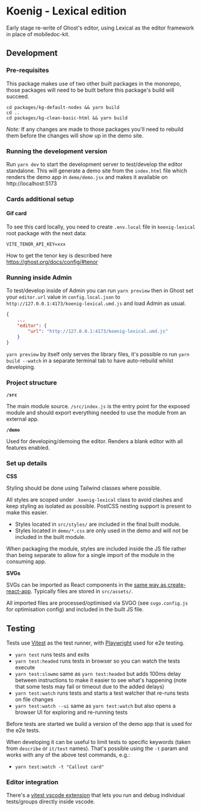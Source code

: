 # Koenig - Lexical edition

Early stage re-write of Ghost's editor, using Lexical as the editor framework in place of mobiledoc-kit.

## Development

### Pre-requisites

This package makes use of two other built packages in the monorepo, those packages will need to be built before this package's build will succeed.

```
cd packages/kg-default-nodes && yarn build
cd ..
cd packages/kg-clean-basic-html && yarn build
```

_Note:_ If any changes are made to those packages you'll need to rebuild them before the changes will show up in the demo site.

### Running the development version

Run `yarn dev` to start the development server to test/develop the editor standalone. This will generate a demo site from the `index.html` file which renders the demo app in `demo/demo.jsx` and makes it available on http://localhost:5173

### Cards additional setup

#### Gif card

To see this card locally, you need to create `.env.local` file in `koenig-lexical` root package with the next data:
```
VITE_TENOR_API_KEY=xxx
```

How to get the tenor key is described here https://ghost.org/docs/config/#tenor

### Running inside Admin

To test/develop inside of Admin you can run `yarn preview` then in Ghost set your `editor.url` value in `config.local.json` to `http://127.0.0.1:4173/koenig-lexical.umd.js` and load Admin as usual.

```json
{
    ...
    "editor": {
        "url": "http://127.0.0.1:4173/koenig-lexical.umd.js"
    }
}
```

`yarn preview` by itself only serves the library files, it's possible ro run `yarn build --watch` in a separate terminal tab to have auto-rebuild whilst developing.

### Project structure

**`/src`**

The main module source. `/src/index.js` is the entry point for the exposed module and should export everything needed to use the module from an external app.

**`/demo`**

Used for developing/demoing the editor. Renders a blank editor with all features enabled.

### Set up details

**CSS**

Styling should be done using Tailwind classes where possible.

All styles are scoped under `.koenig-lexical` class to avoid clashes and keep styling as isolated as possible. PostCSS nesting support is present to make this easier.

- Styles located in `src/styles/` are included in the final built module.
- Styles located in `demo/*.css` are only used in the demo and will not be included in the built module.

When packaging the module, styles are included inside the JS file rather than being separate to allow for a single import of the module in the consuming app.

**SVGs**

SVGs can be imported as React components in the [same way as create-react-app](https://create-react-app.dev/docs/adding-images-fonts-and-files/#adding-svgs). Typically files are stored in `src/assets/`.

All imported files are processed/optimised via SVGO (see `svgo.config.js` for optimisation config) and included in the built JS file.

## Testing

Tests use [Vitest](https://vitest.dev) as the test runner, with [Playwright](https://playwright.dev) used for e2e testing.

- `yarn test` runs tests and exits
- `yarn test:headed` runs tests in browser so you can watch the tests execute
- `yarn test:slowmo` same as `yarn test:headed` but adds 100ms delay between instructions to make it easier to see what's happening (note that some tests may fail or timeout due to the added delays)
- `yarn test:watch` runs tests and starts a test watcher that re-runs tests on file changes
- `yarn test:watch --ui` same as `yarn test:watch` but also opens a browser UI for exploring and re-running tests

Before tests are started we build a version of the demo app that is used for the e2e tests.

When developing it can be useful to limit tests to specific keywords (taken from `describe` or `it/test` names). That's possible using the `-t` param and works with any of the above test commands, e.g.:

- `yarn test:watch -t "Callout card"`

### Editor integration

There's a [vitest vscode extension](https://marketplace.visualstudio.com/items?itemName=ZixuanChen.vitest-explorer) that lets you run and debug individual tests/groups directly inside vscode.
